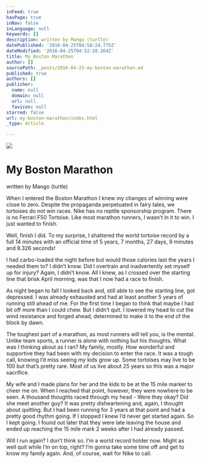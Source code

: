 ```yaml
---
inFeed: true
hasPage: true
inNav: false
inLanguage: null
keywords: []
description: written by Mango (turtle)
datePublished: '2016-04-25T04:58:24.775Z'
dateModified: '2016-04-25T04:52:28.264Z'
title: My Boston Marathon
author: []
sourcePath: _posts/2016-04-25-my-boston-marathon.md
published: true
authors: []
publisher:
  name: null
  domain: null
  url: null
  favicon: null
starred: false
url: my-boston-marathon/index.html
_type: Article

---
```

![](https://the-grid-user-content.s3-us-west-2.amazonaws.com/dc6ed979-1682-42aa-9005-83e5e70b1536.jpg)

# My Boston Marathon

written by Mango (turtle)

When I entered the Boston Marathon I knew my changes of winning were close to zero. Despite the propaganda perpetuated in fairy tales, we tortoises do not win races. Nike has no reptile sponsorship program. There is no Ferrari F50 Tortoise. Like most marathon runners, I wasnʼt in it to win. I just wanted to finish.

Well, finish I did. To my surprise, I shattered the world tortoise record by a full 14 minutes with an official time of 5 years, 7 months, 27 days, 9 minutes and 8.326 seconds!

I had carbo-loaded the night before but would those calories last the years I needed them to? I didnʼt know. Did I overtrain and inadvertently set myself up for injury? Again, I didnʼt know. All I knew, as I crossed over the starting line that brisk April morning, was that I now had a race to finish.

As night began to fall I looked back and, still able to see the starting line, got depressed. I was already exhausted and had at least another 5 years of running still ahead of me. For the first time I began to think that maybe I had bit off more than I could chew. But I didnʼt quit. I lowered my head to cut the wind resistance and forged ahead, determined to make it to the end of the block by dawn.

The toughest part of a marathon, as most runners will tell you, is the mental. Unlike team sports, a runner is alone with nothing but his thoughts. What was I thinking about as I ran? My family, mostly. How wonderful and supportive they had been with my decision to enter the race. It was a tough call, knowing Iʼd miss seeing my kids grow up. Some tortoises may live to be 100 but thatʼs pretty rare. Most of us live about 25 years so this was a major sacrifice.

My wife and I made plans for her and the kids to be at the 15 mile marker to cheer me on. When I reached that point, however, they were nowhere to be seen. A thousand thoughts raced through my head - Were they okay? Did she meet another guy? It was pretty disheartening and, again, I thought about quitting. But I had been running for 3 years at that point and had a pretty good rhythm going. If I stopped I knew Iʼd never get started again. So I kept going. I found out later that they were late leaving the house and ended up reaching the 15 mile mark 2 weeks after I had already passed.

Will I run again? I donʼt think so. Iʼm a world record holder now. Might as well quit while Iʼm on top, right? Iʼm gonna take some time off and get to know my family again. And, of course, wait for Nike to call.